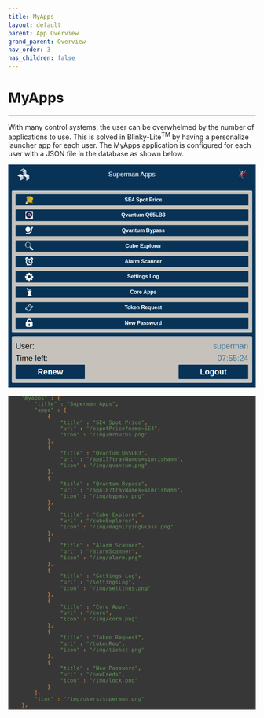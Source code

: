 ```yaml
---
title: MyApps
layout: default
parent: App Overview
grand_parent: Overview
nav_order: 3
has_children: false
---
```

# MyApps
----
With many control systems, the user can be overwhelmed by the number of applications to use. This is solved in Blinky-Lite<sup>TM</sup> by having a personalize launcher app for each user. The MyApps application is configured for each user with a JSON file in the database as shown below. 

<p align = "center"><img src = "/assets/images/myApps.png"></p>
<p align = "center"><img src = "/assets/images/myAppsJson.png"></p>